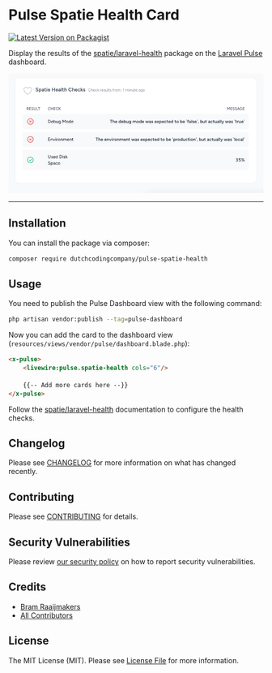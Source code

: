# Pulse Spatie Health Card

[![Latest Version on Packagist](https://img.shields.io/packagist/v/dutchcodingcompany/pulse-spatie-health.svg?style=flat-square)](https://packagist.org/packages/dutchcodingcompany/pulse-spatie-health)

Display the results of the [spatie/laravel-health](https://spatie.be/docs/laravel-health/v1/introduction) package on the [Laravel Pulse](https://pulse.laravel.com/) dashboard.

![example-screenshot.png](docs-assets%2Fscreenshots%2Fexample-screenshot.png)

---
## Installation

You can install the package via composer:

```bash
composer require dutchcodingcompany/pulse-spatie-health
```

## Usage

You need to publish the Pulse Dashboard view with the following command:

```bash
php artisan vendor:publish --tag=pulse-dashboard
```

Now you can add the card to the dashboard view (`resources/views/vendor/pulse/dashboard.blade.php`):

```html
<x-pulse>
    <livewire:pulse.spatie-health cols="6"/>

    {{-- Add more cards here --}}
</x-pulse>
```

Follow the [spatie/laravel-health](https://spatie.be/docs/laravel-health/v1/installation-setup) documentation to configure the health checks.

## Changelog

Please see [CHANGELOG](CHANGELOG.md) for more information on what has changed recently.

## Contributing

Please see [CONTRIBUTING](https://github.com/spatie/.github/blob/main/CONTRIBUTING.md) for details.

## Security Vulnerabilities

Please review [our security policy](../../security/policy) on how to report security vulnerabilities.

## Credits

- [Bram Raaijmakers](https://github.com/bramr94)
- [All Contributors](../../contributors)

## License

The MIT License (MIT). Please see [License File](LICENSE.md) for more information.
